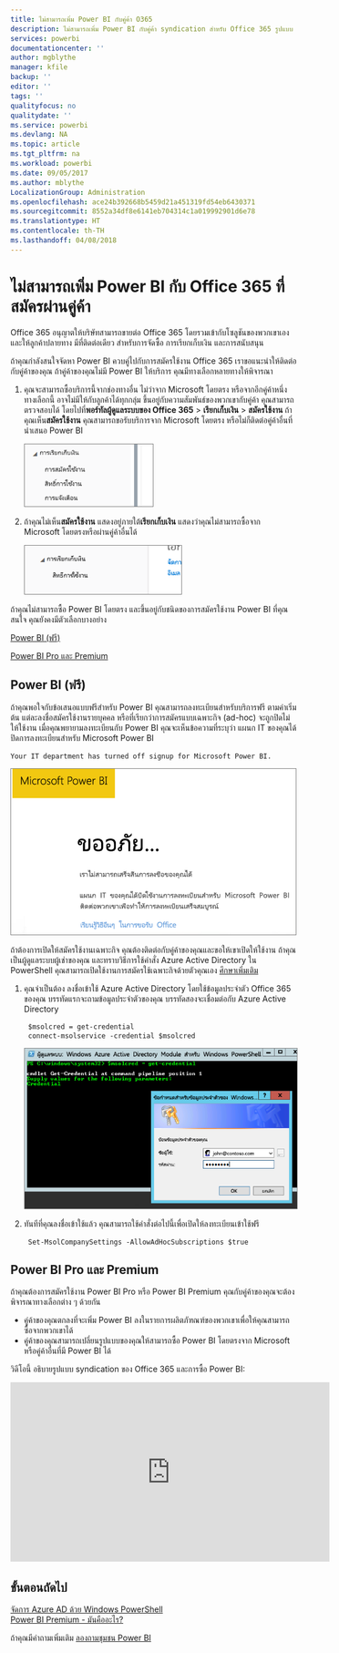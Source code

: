 ```yaml
---
title: ไม่สามารถเพิ่ม Power BI กับคู่ค้า O365
description: ไม่สามารถเพิ่ม Power BI กับคู่ค้า syndication สำหรับ Office 365 รูปแบบ syndication เป็นรูปแบบการจัดซื้อแบบหนึ่ง ที่ใช้โดย Office 365
services: powerbi
documentationcenter: ''
author: mgblythe
manager: kfile
backup: ''
editor: ''
tags: ''
qualityfocus: no
qualitydate: ''
ms.service: powerbi
ms.devlang: NA
ms.topic: article
ms.tgt_pltfrm: na
ms.workload: powerbi
ms.date: 09/05/2017
ms.author: mblythe
LocalizationGroup: Administration
ms.openlocfilehash: ace24b392668b5459d21a451319fd54eb6430371
ms.sourcegitcommit: 8552a34df8e6141eb704314c1a019992901d6e78
ms.translationtype: HT
ms.contentlocale: th-TH
ms.lasthandoff: 04/08/2018
---
```

# <a name="unable-to-add-power-bi-to-office-365-partner-subscription"></a>ไม่สามารถเพิ่ม Power BI กับ Office 365 ที่สมัครผ่านคู่ค้า
Office 365 อนุญาตให้บริษัทสามารถขายต่อ Office 365 โดยรวมเข้ากับโซลูชันของพวกเขาเอง และให้ลูกค้าปลายทาง มีที่ติดต่อเดียว สำหรับการจัดซื้อ การเรียกเก็บเงิน และการสนับสนุน

ถ้าคุณกำลังสนใจจัดหา Power BI ควบคู่ไปกับการสมัครใช้งาน Office 365 เราขอแนะนำให้ติดต่อกับคู่ค้าของคุณ ถ้าคู่ค้าของคุณไม่มี Power BI ให้บริการ คุณมีทางเลือกหลายทางให้พิจารณา

1. คุณจะสามารถซื้อบริการนี้จากช่องทางอื่น ไม่ว่าจาก Microsoft โดยตรง หรือจากอีกคู่ค้าหนึ่ง ทางเลือกนี้ อาจไม่มีให้กับลูกค้าได้ทุกกลุ่ม ขึ้นอยู่กับความสัมพันธ์ของพวกเขากับคู่ค้า คุณสามารถตรวจสอบได้ โดยไปที่**พอร์ทัลผู้ดูแลระบบของ Office 365** > **เรียกเก็บเงิน** > **สมัครใช้งาน** ถ้าคุณเห็น**สมัครใช้งาน** คุณสามารถขอรับบริการจาก Microsoft โดยตรง หรือไม่ก็ติดต่อคู่ค้าอื่นที่นำเสนอ Power BI
   
    ![](media/service-admin-syndication-partner/billingsub.png)
2. ถ้าคุณไม่เห็น**สมัครใช้งาน** แสดงอยู่ภายใต้**เรียกเก็บเงิน** แสดงว่าคุณไม่สามารถซื้อจาก Microsoft โดยตรงหรือผ่านคู่ค้าอื่นได้ 
   
   ![](media/service-admin-syndication-partner/billing.png)

ถ้าคุณไม่สามารถซื้อ Power BI โดยตรง และขึ้นอยู่กับชนิดของการสมัครใช้งาน Power BI ที่คุณสนใจ คุณยังคงมีตัวเลือกบางอย่าง

[Power BI (ฟรี)](#power-bi-free)

[Power BI Pro และ Premium](#power-bi-pro)

## <a name="power-bi-free"></a>Power BI (ฟรี)
ถ้าคุณพอใจกับข้อเสนอแบบฟรีสำหรับ Power BI คุณสามารถลงทะเบียนสำหรับบริการฟรี ตามค่าเริ่มต้น แต่ละลงชื่อสมัครใช้งานรายบุคคล หรือที่เรียกว่าการสมัครแบบเฉพาะกิจ (ad-hoc) จะถูกปิดไม่ให้ใช้งาน เมื่อคุณพยายามลงทะเบียนกับ Power BI คุณจะเห็นข้อความที่ระบุว่า แผนก IT ของคุณได้ปิดการลงทะเบียนสำหรับ Microsoft Power BI

    Your IT department has turned off signup for Microsoft Power BI.

![](media/service-admin-syndication-partner/sorry.png)

ถ้าต้องการเปิดให้สมัครใช้งานเฉพาะกิจ คุณต้องติดต่อกับคู่ค้าของคุณและขอให้เขาเปิดให้ใช้งาน ถ้าคุณเป็นผู้ดูแลระบบผู้เช่าของคุณ และทราบวิธีการใช้คำสั่ง Azure Active Directory ใน PowerShell คุณสามารถเปิดใช้งานการสมัครใช้เฉพาะกิจด้วยตัวคุณเอง [ศึกษาเพิ่มเติม](https://technet.microsoft.com/library/jj151815.aspx)

1. คุณจำเป็นต้อง ลงชื่อเข้าใช้ Azure Active Directory โดยใช้ข้อมูลประจำตัว Office 365 ของคุณ บรรทัดแรกจะถามข้อมูลประจำตัวของคุณ บรรทัดสองจะเชื่อมต่อกับ Azure Active Directory
   
        $msolcred = get-credential
        connect-msolservice -credential $msolcred
   
    ![](media/service-admin-syndication-partner/aad-signin.png)
2. ทันทีที่คุณลงชื่อเข้าใช้แล้ว คุณสามารถใช้คำสั่งต่อไปนี้เพื่อเปิดให้ลงทะเบียนเข้าใช้ฟรี
   
        Set-MsolCompanySettings -AllowAdHocSubscriptions $true

## <a name="power-bi-pro-and-premium"></a>Power BI Pro และ Premium
ถ้าคุณต้องการสมัครใช้งาน Power BI Pro หรือ Power BI Premium คุณกับคู่ค้าของคุณจะต้องพิจารณาทางเลือกต่าง ๆ ด้วยกัน

* คู่ค้าของคุณตกลงที่จะเพิ่ม Power BI ลงในรายการผลิตภัฑณฑ์ของพวกเขาเพื่อให้คุณสามารถซื้อจากพวกเขาได้
* คู่ค้าของคุณสามารถเปลี่ยนรูปแบบของคุณให้สามารถซื้อ Power BI โดยตรงจาก Microsoft หรือคู่ค้าอื่นที่มี Power BI ได้

วิดีโอนี้ อธิบายรูปแบบ syndication ของ Office 365 และการซื้อ Power BI:

<iframe width="560" height="315" src="https://www.youtube.com/embed/C357phT94A8" frameborder="0" allowfullscreen></iframe>

## <a name="next-steps"></a>ขั้นตอนถัดไป
[จัดการ Azure AD ด้วย Windows PowerShell](https://technet.microsoft.com/library/jj151815.aspx)  
[Power BI Premium - มันคืออะไร?](service-premium.md)

ถ้าคุณมีคำถามเพิ่มเติม [ลองถามชุมชน Power BI](http://community.powerbi.com/)

